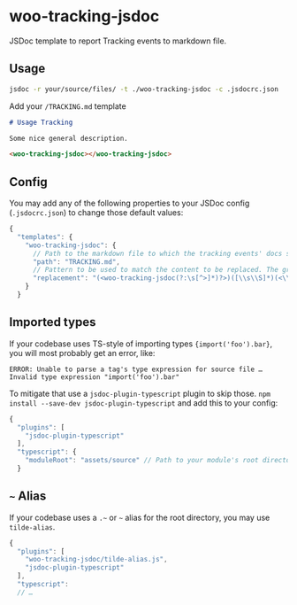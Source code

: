 # woo-tracking-jsdoc

JSDoc template to report Tracking events to markdown file.

## Usage

```sh
jsdoc -r your/source/files/ -t ./woo-tracking-jsdoc -c .jsdocrc.json
```

Add your `/TRACKING.md` template

```md
# Usage Tracking

Some nice general description.

<woo-tracking-jsdoc></woo-tracking-jsdoc>
```

## Config

You may add any of the following properties to your JSDoc config (`.jsdocrc.json`) to change those default values:
```js
{
  "templates": {
    "woo-tracking-jsdoc": {
      // Path to the markdown file to which the tracking events' docs should be added
      "path": "TRACKING.md",
      // Pattern to be used to match the content to be replaced. The groups are respectively: start marker, replaceable content, end marker.
      "replacement": "(<woo-tracking-jsdoc(?:\s[^>]*)?>)([\\s\\S]*)(<\\/woo-tracking-jsdoc.*>)"
    }
  }
```

## Imported types

If your codebase uses TS-style of importing types `{import('foo').bar}`, you will most probably get an error, like:
```
ERROR: Unable to parse a tag's type expression for source file … Invalid type expression "import('foo').bar"
```

To mitigate that use a `jsdoc-plugin-typescript` plugin to skip those. `npm install --save-dev jsdoc-plugin-typescript` and add this to your config:
```js
{
  "plugins": [
    "jsdoc-plugin-typescript"
  ],
  "typescript": {
    "moduleRoot": "assets/source" // Path to your module's root directory.
  }
```

## `~` Alias

If your codebase uses a `.~` or `~` alias for the root directory, you may use `tilde-alias`.

```js
{
  "plugins": [
    "woo-tracking-jsdoc/tilde-alias.js",
    "jsdoc-plugin-typescript"
  ],
  "typescript":
  // …
```